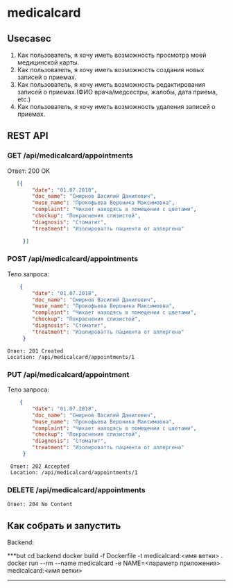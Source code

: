 # medicalcard

## Usecasec

1. Как пользователь, я хочу иметь возможность просмотра моей медицинской карты.
1. Как пользователь, я хочу иметь возможность создания новых записей о приемах.
1. Как пользователь, я хочу иметь возможность редактирования записей о приемах.(ФИО врача/медсестры, жалобы, дата приема, etc.)
1. Как пользователь, я хочу иметь возможность удаления записей о приемах.

## REST API

### GET /api/medicalcard/appointments

Ответ: 200 OK
```json
   [{
        "date": "01.07.2018", 
        "doc_name": "Смирнов Василий Данилович", 
        "muse_name": "Прокофьева Вероника Максимовна", 
        "complaint": "Чихает находясь в помещении с цветами", 
        "checkup": "Покраснения слизистой", 
        "diagnosis": "Стоматит", 
        "treatment": "Изолироватть пациента от аллергена"

     }]
 ```

### POST /api/medicalcard/appointments

Тело запроса:

```json
    {
        "date": "01.07.2018", 
        "doc_name": "Смирнов Василий Данилович", 
        "muse_name": "Прокофьева Вероника Максимовна", 
        "complaint": "Чихает находясь в помещении с цветами", 
        "checkup": "Покраснения слизистой", 
        "diagnosis": "Стоматит", 
        "treatment": "Изолироватть пациента от аллергена"
     }
```
 
    Ответ: 201 Created
    Location: /api/medicalcard/appointments/1

### PUT /api/medicalcard/appointment
Тело запроса:

```json
    {
        "date": "01.07.2018", 
        "doc_name": "Смирнов Василий Данилович", 
        "muse_name": "Прокофьева Вероника Максимовна", 
        "complaint": "Чихает находясь в помещении с цветами", 
        "checkup": "Покраснения слизистой", 
        "diagnosis": "Стоматит", 
        "treatment": "Изолироватть пациента от аллергена"
     }
```

     Ответ: 202 Accepted
     Location: /api/medicalcard/appointments/1

### DELETE /api/medicalcard/appointments

    Ответ: 204 No Content   



## Как собрать и запустить

Backend:

***but
cd backend
docker build -f Dockerfile -t medicalcard:<имя ветки> .
docker run --rm --name medicalcard -e NAME=<параметр приложения> medicalcard:<имя ветки> 
***